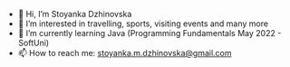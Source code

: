 - 👋 Hi, I’m Stoyanka Dzhinovska
- 👀 I’m interested in travelling, sports, visiting events and many more
- 🌱 I’m currently learning Java (Programming Fundamentals May 2022 - SoftUni)
- 📫 How to reach me: stoyanka.m.dzhinovska@gmail.com
